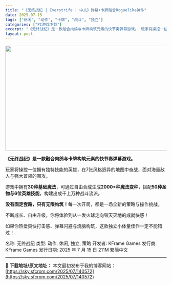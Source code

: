```yaml
---
title: "《无终战纪 | Everstrife | 中文》弹幕+卡牌融合Roguelike神作"
date: 2025-07-15
tags: ["休闲", "动作", "卡牌", "战斗", "独立"]
categories: ["PC游戏下载"]
excerpt: "《无终战纪》是一款融合肉鸽与卡牌构筑元素的快节奏弹幕游戏。 玩家将操控一位拥有独特技能的英雄，在7张风格迥异的地图中奋战，面对海量敌人与强大首领的围攻。 游戏中拥有30种基础魔法，可通过自由合成生成2000+种魔法变种，搭配50种圣物与6位英雄技能，构建出成千上万种战斗流派。 没有固定套路，只有无限&hellip;"
layout: post
---
```


<img class="aligncenter size-full wp-image-140573" src="https://sky.sfcrom.com/wp-content/uploads/2025/07/202507151333528.webp" alt="" width="700" height="327" />
<p data-start="67" data-end="100"><strong data-start="67" data-end="100">《无终战纪》是一款融合肉鸽与卡牌构筑元素的快节奏弹幕游戏。</strong></p>
<p data-start="102" data-end="148">玩家将操控一位拥有独特技能的英雄，在7张风格迥异的地图中奋战，面对海量敌人与强大首领的围攻。</p>
<p data-start="150" data-end="223">游戏中拥有<strong data-start="155" data-end="166">30种基础魔法</strong>，可通过自由合成生成<strong data-start="176" data-end="190">2000+种魔法变种</strong>，搭配<strong data-start="193" data-end="209">50种圣物与6位英雄技能</strong>，构建出成千上万种战斗流派。</p>
<p data-start="225" data-end="264"><strong>没有固定套路，只有无限构筑！</strong>每一次开局，都是一场全新的策略与操作挑战。</p>
<p data-start="266" data-end="298">不断成长、自由升级，你将体验到从一发火球走向毁天灭地的成就快感！</p>
<p data-start="300" data-end="337">如果你热爱爽快打击感、弹幕闪避与烧脑构筑，这款独立小体量佳作一定不能错过！</p>
名称: 无终战纪
类型: 动作, 休闲, 独立, 策略
开发者: KFrame Games
发行商: KFrame Games
发行日期: 2025 年 7 月 15 日
211M
繁简中文

---
📖 **下载地址/原文地址：** 本文最初发布于我的博客网站：[https://sky.sfcrom.com/2025/07/140572](https://sky.sfcrom.com/2025/07/140572)

